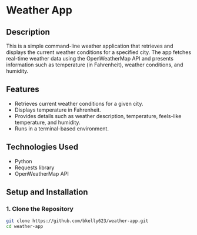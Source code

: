 # Weather App

## Description
This is a simple command-line weather application that retrieves and displays the current weather conditions for a specified city. The app fetches real-time weather data using the OpenWeatherMap API and presents information such as temperature (in Fahrenheit), weather conditions, and humidity.

## Features
- Retrieves current weather conditions for a given city.
- Displays temperature in Fahrenheit.
- Provides details such as weather description, temperature, feels-like temperature, and humidity.
- Runs in a terminal-based environment.

## Technologies Used
- Python
- Requests library
- OpenWeatherMap API

## Setup and Installation
### 1. Clone the Repository
```bash
git clone https://github.com/bkelly623/weather-app.git
cd weather-app
